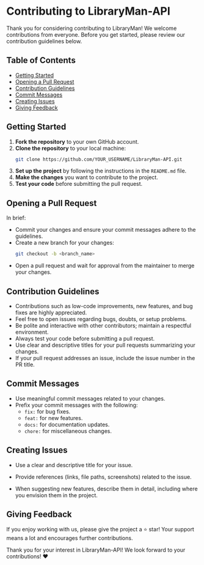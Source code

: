 

# Contributing to LibraryMan-API

Thank you for considering contributing to LibraryMan! We welcome contributions from everyone. Before you get started, please review our contribution guidelines below.

## Table of Contents
- [Getting Started](#getting-started)
- [Opening a Pull Request](#opening-a-pull-request)
- [Contribution Guidelines](#contribution-guidelines)
- [Commit Messages](#commit-messages)
- [Creating Issues](#creating-issues)
- [Giving Feedback](#giving-feedback)

## Getting Started

1. **Fork the repository** to your own GitHub account.
2. **Clone the repository** to your local machine:
   ```bash
   git clone https://github.com/YOUR_USERNAME/LibraryMan-API.git
   ```
3. **Set up the project** by following the instructions in the `README.md` file.
4. **Make the changes** you want to contribute to the project.
5. **Test your code** before submitting the pull request.

## Opening a Pull Request

In brief:
- Commit your changes and ensure your commit messages adhere to the guidelines.
- Create a new branch for your changes:
  ```bash
  git checkout -b <branch_name>
  ```
- Open a pull request and wait for approval from the maintainer to merge your changes.

## Contribution Guidelines

- Contributions such as low-code improvements, new features, and bug fixes are highly appreciated.
- Feel free to open issues regarding bugs, doubts, or setup problems.
- Be polite and interactive with other contributors; maintain a respectful environment.
- Always test your code before submitting a pull request.
- Use clear and descriptive titles for your pull requests summarizing your changes.
- If your pull request addresses an issue, include the issue number in the PR title.

## Commit Messages

- Use meaningful commit messages related to your changes. 
- Prefix your commit messages with the following:
  - `fix:` for bug fixes.
  - `feat:` for new features.
  - `docs:` for documentation updates.
  - `chore:` for miscellaneous changes.

## Creating Issues

- Use a clear and descriptive title for your issue.
- Provide references (links, file paths, screenshots) related to the issue.

- When suggesting new features, describe them in detail, including where you envision them in the project.

## Giving Feedback

If you enjoy working with us, please give the project a ⭐ star! Your support means a lot and encourages further contributions. 

Thank you for your interest in LibraryMan-API! We look forward to your contributions! ❤️


